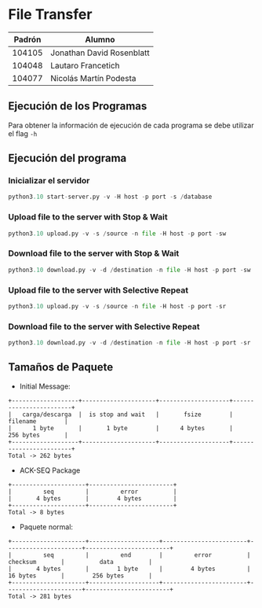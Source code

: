 # File Transfer

| Padrón | Alumno                    |
|--------|---------------------------|
| 104105 | Jonathan David Rosenblatt |
| 104048 | Lautaro Francetich        |
| 104077 | Nicolás Martín Podesta    |

## Ejecución de los Programas

Para obtener la información de ejecución de cada programa se debe utilizar el flag `-h`

## Ejecución del programa
### Inicializar el servidor

```python
python3.10 start-server.py -v -H host -p port -s /database
```

### Upload file to the server with Stop & Wait

```python
python3.10 upload.py -v -s /source -n file -H host -p port -sw
```

### Download file to the server with Stop & Wait

```python
python3.10 download.py -v -d /destination -n file -H host -p port -sw
```

### Upload file to the server with Selective Repeat

```python
python3.10 upload.py -v -s /source -n file -H host -p port -sr
```

### Download file to the server with Selective Repeat

```python
python3.10 download.py -v -d /destination -n file -H host -p port -sr
```

## Tamaños de Paquete

- Initial Message:

```
+-------------------+---------------------+--------------------+------------------------+
|   carga/descarga  |  is stop and wait   |       fsize        |        filename        |
|      1 byte       |       1 byte        |      4 bytes       |        256 bytes       |
+-------------------+---------------------+--------------------+------------------------+
Total -> 262 bytes
```

- ACK-SEQ Package

```
+---------------------+------------------------+
|         seq         |         error          |
|       4 bytes       |        4 bytes         |
+---------------------+------------------------+
Total -> 8 bytes
```

- Paquete normal:

```
+---------------------+--------------------+------------------------+----------------------+------------------------+
|         seq         |         end        |         error          |       checksum       |          data          |
|       4 bytes       |        1 byte      |        4 bytes         |       16 bytes       |        256 bytes       |
+---------------------+--------------------+------------------------+----------------------+------------------------+
Total -> 281 bytes
```
